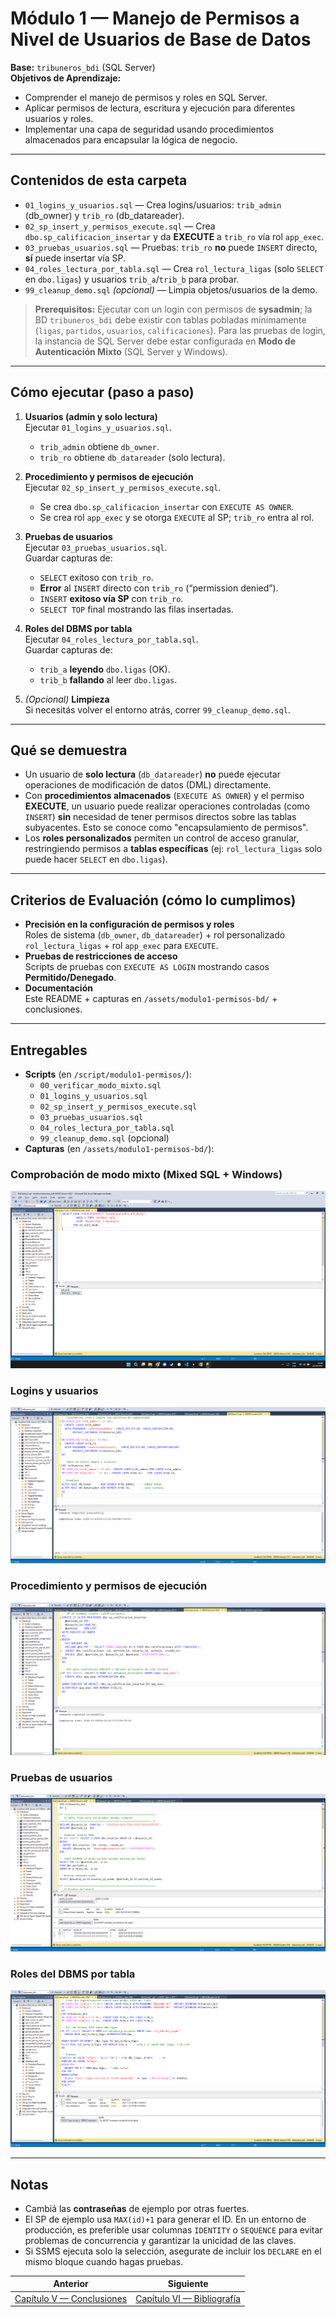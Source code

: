 # Módulo 1 — Manejo de Permisos a Nivel de Usuarios de Base de Datos

**Base:** `tribuneros_bdi` (SQL Server)  
**Objetivos de Aprendizaje:**
- Comprender el manejo de permisos y roles en SQL Server.
- Aplicar permisos de lectura, escritura y ejecución para diferentes usuarios y roles.
- Implementar una capa de seguridad usando procedimientos almacenados para encapsular la lógica de negocio.

---

## Contenidos de esta carpeta
- `01_logins_y_usuarios.sql` — Crea logins/usuarios: `trib_admin` (db_owner) y `trib_ro` (db_datareader).
- `02_sp_insert_y_permisos_execute.sql` — Crea `dbo.sp_calificacion_insertar` y da **EXECUTE** a `trib_ro` vía rol `app_exec`.
- `03_pruebas_usuarios.sql` — Pruebas: `trib_ro` **no** puede `INSERT` directo, **sí** puede insertar vía SP.
- `04_roles_lectura_por_tabla.sql` — Crea `rol_lectura_ligas` (solo `SELECT` en `dbo.ligas`) y usuarios `trib_a`/`trib_b` para probar.
- `99_cleanup_demo.sql` *(opcional)* — Limpia objetos/usuarios de la demo.

> **Prerequisitos:** Ejecutar con un login con permisos de **sysadmin**; la BD `tribuneros_bdi` debe existir con tablas pobladas mínimamente (`ligas`, `partidos`, `usuarios`, `calificaciones`).
> Para las pruebas de login, la instancia de SQL Server debe estar configurada en **Modo de Autenticación Mixto** (SQL Server y Windows).

---

## Cómo ejecutar (paso a paso)
1. **Usuarios (admin y solo lectura)**  
   Ejecutar `01_logins_y_usuarios.sql`.  
   - `trib_admin` obtiene `db_owner`.  
   - `trib_ro` obtiene `db_datareader` (solo lectura).

2. **Procedimiento y permisos de ejecución**  
   Ejecutar `02_sp_insert_y_permisos_execute.sql`.  
   - Se crea `dbo.sp_calificacion_insertar` con `EXECUTE AS OWNER`.  
   - Se crea rol `app_exec` y se otorga `EXECUTE` al SP; `trib_ro` entra al rol.

3. **Pruebas de usuarios**  
   Ejecutar `03_pruebas_usuarios.sql`.  
   Guardar capturas de:
   - `SELECT` exitoso con `trib_ro`.  
   - **Error** al `INSERT` directo con `trib_ro` (“permission denied”).  
   - `INSERT` **exitoso vía SP** con `trib_ro`.  
   - `SELECT TOP` final mostrando las filas insertadas.

4. **Roles del DBMS por tabla**  
   Ejecutar `04_roles_lectura_por_tabla.sql`.  
   Guardar capturas de:
   - `trib_a` **leyendo** `dbo.ligas` (OK).
   - `trib_b` **fallando** al leer `dbo.ligas`.

5. *(Opcional)* **Limpieza**  
   Si necesitás volver el entorno atrás, correr `99_cleanup_demo.sql`.

---

## Qué se demuestra
- Un usuario de **solo lectura** (`db_datareader`) **no** puede ejecutar operaciones de modificación de datos (DML) directamente.  
- Con **procedimientos almacenados** (`EXECUTE AS OWNER`) y el permiso **EXECUTE**, un usuario puede realizar operaciones controladas (como `INSERT`) **sin** necesidad de tener permisos directos sobre las tablas subyacentes. Esto se conoce como "encapsulamiento de permisos".
- Los **roles personalizados** permiten un control de acceso granular, restringiendo permisos a **tablas específicas** (ej: `rol_lectura_ligas` solo puede hacer `SELECT` en `dbo.ligas`).

---

## Criterios de Evaluación (cómo lo cumplimos)
- **Precisión en la configuración de permisos y roles**  
  Roles de sistema (`db_owner`, `db_datareader`) + rol personalizado `rol_lectura_ligas` + rol `app_exec` para `EXECUTE`.
- **Pruebas de restricciones de acceso**  
  Scripts de pruebas con `EXECUTE AS LOGIN` mostrando casos **Permitido/Denegado**.
- **Documentación**  
  Este README + capturas en `/assets/modulo1-permisos-bd/` + conclusiones.

---

## Entregables
- **Scripts** (en `/script/modulo1-permisos/`):
  - `00_verificar_modo_mixto.sql`
  - `01_logins_y_usuarios.sql`
  - `02_sp_insert_y_permisos_execute.sql`
  - `03_pruebas_usuarios.sql`
  - `04_roles_lectura_por_tabla.sql`
  - `99_cleanup_demo.sql` (opcional)
- **Capturas** (en `/assets/modulo1-permisos-bd/`):

### Comprobación de modo mixto (Mixed SQL + Windows)
   ![Modulo Mixto](/assets/modulo1-permisos-bd/00_uth_mode_mixed.png) 

### Logins y usuarios
  ![Logins](/assets/modulo1-permisos-bd/01_logins_y_usuarios_ok.png) 

### Procedimiento y permisos de ejecución
  ![Permisos](/assets/modulo1-permisos-bd/02_sp_insert_y_grant_execute_ok.png) 

### Pruebas de usuarios
  ![Pruebas](/assets/modulo1-permisos-bd/03_trib_ro_select_ok_insert_error_sp_ok.png) 

### Roles del DBMS por tabla
  ![Roles](/assets/modulo1-permisos-bd/04_roles_lectura_ligas_trib_a_ok_trib_b_error.png)

---

## Notas
- Cambiá las **contraseñas** de ejemplo por otras fuertes.  
- El SP de ejemplo usa `MAX(id)+1` para generar el ID. En un entorno de producción, es preferible usar columnas `IDENTITY` o `SEQUENCE` para evitar problemas de concurrencia y garantizar la unicidad de las claves.
- Si SSMS ejecuta solo la selección, asegurate de incluir los `DECLARE` en el mismo bloque cuando hagas pruebas.

| Anterior | Siguiente |
| --- | --- |
| [Capítulo V — Conclusiones](capitulo-5-conclusiones.md) | [Capítulo VI — Bibliografía](capitulo-6-bibliografia.md) |